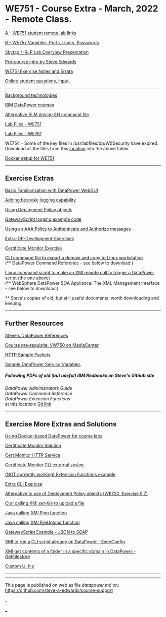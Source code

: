 # WE751 - Course Extra - March, 2022 - Remote Class.

[A - WE751 student remote lab links](https://github.com/steve-a-edwards/we751/blob/master/class-info/2022-03-21.md "Click this link to see the student links to the IRLP Labs.")  

[B - WE75x Variables, Ports, Users, Passwords](https://docs.google.com/document/d/e/2PACX-1vS5lZHs2tdYqQfV69FIBwk8be_IxIjSFe_7h_72iavp4TElK0f8QCEsmmosyn3Z5VYcOEAQ8QUT4XVD/pub "Values for WE751, WE752, WE753, WE754 Exercises.")

<!--
[B - WE761 Variables, Ports, Users, Passwords](https://docs.google.com/document/d/e/2PACX-1vT1Gi9H_yZ9wy3LbPkOwBY-dJ45IjGUjDZVtJTt1GyKFTMmhJjUoZZ8DK6_CfZdLJq4Un8oJ0YIIs_1/pub "Values for WE761 Exercises.")
-->

[Skytap / IRLP Lab Overview Presentation](https://docs.google.com/document/d/e/2PACX-1vTkYdV767hCbGRRPRicC7TDzXmKEAcQaFYkKkbHN_YTGHw7Nn_UAqjB9yj0nuPw-XJLLEKCh9tsOiy2/pub "Brief overview of the Ubuntu Desktop and DataPower remote images.")


[Pre-course intro by Steve Edwards](https://drive.google.com/open?id=15xFNTXAw26AHOB83B1Eqoa907ICdcqBa)

[WE751 Exercise Notes and Errata](https://docs.google.com/document/d/e/2PACX-1vSc_FPl2vCypuEtKs-822e7skjTG_PYZHI11TaQ9leyg_RYyzNU650hHm69KK2Vu2hkF9svULuCMOtT/pub)


<!--
[WE754 Exercise Notes and Errata](https://docs.google.com/document/d/e/2PACX-1vTph5P1nmoCDmLv_Ex6RaK61ZMek9Ob3qEEQT0a-z_xF7bGwuJ6xv8ospNaBBN7eMidPHFMnSVB_ask/pub)
-->

<!--
[WE761 Exercise Notes and Errata](https://docs.google.com/document/d/e/2PACX-1vRcV7Rqh0NmXnPf9XZmW4kZQTY8a80-LhESSVonywK8csnDCr5Xmtz3O5bIcjqiijG0cbPM5sXL9xNm/pub)
-->

[Online student questions, input](https://docs.google.com/document/d/1sSljg4K5qNYO0lbjifHV2Xim9MvnJn3sNtFL7Gb5z00/edit?usp=sharing).

<!--
[Student Survey link - WE751](https://www.verhoef-training.co.uk/contact-us/course-eval)
-->

<!--
[Online Survey link - WE751](https://globalknowledge.az1.qualtrics.com/jfe/form/SV_2l9xxtKvLOyJCKN?EVENTID=NL162661)
-->


<!--
<hr/>
<b>Survey Links - WE761G, Feb 2022</b>

The following survey links will not work as expected using Chrome. Use instead Firefox / Safari / ...<br/> 
Also, the surveys are only available on the last day.  
You will be asked to Login, but all you need is your email (no password needed!):  

[WE761 Online Survey link - Swedish students](https://www.metricsthatmatter.com/url/u.aspx?3B35E1D9D180786595)  
[WE761 Online Survey link - UK student](https://www.metricsthatmatter.com/url/u.aspx?4F287CD4B180789141)  

-->

<hr/>


[Background technologies](https://docs.google.com/document/d/e/2PACX-1vRz55FiP8rMVwP3HkDDJZP8r0CJWfd5vmHAk6H6kuVUlRe1d9jnxJZkRFHXGUxCZlcZzqfyj3yL78hH/pub)

[IBM DataPower courses](https://github.com/steve-a-edwards/course-support/blob/master/ibm-datapower-courses.md)

[Alternative SLM driving SH command file](https://github.com/steve-a-edwards/we751/blob/master/driveSLM-WE751.sh)

[Lab Files - WE751](https://drive.google.com/file/d/1iB-2_XFKUSKskYtp7r05huP5Cg8s1ELy/view?usp=sharing "Take away lab files in a ZIP (click this link, then click Download link at the top right of the page).")

[Lab Files - WE761](https://drive.google.com/file/d/1HjmIZruNDIUsfUJVMXeDKm8LhoHop9Es/view?usp=sharing "Take away lab files in a ZIP (click this link, then click Download link at the top right of the page).")

WE754 - Some of the key files in /usr/labfiles/dp/WSSecurity have expired.  
Download all the files from this [location](https://github.com/steve-a-edwards/we754/tree/master/updated-keys) into the above folder.  

[Docker setup for WE751](https://docs.google.com/document/d/e/2PACX-1vRV0CsvOjrHi73y9rSqdbWtAUuw_CKY9FUx7N1cJYDU1e7i2ekiqACknU2c2bjBKIt_mLxxYMnicQqc/pub)

---
## Exercise Extras

[Basic Familiarisation with DataPower WebGUI](https://docs.google.com/document/d/13rxAq57LTh6gDvXbtAWtdGpq71U8hvMJYro-DQ3Ax-s/pub "Exploring DataPower features.")

[Adding bespoke logging capability](https://github.com/steve-a-edwards/we751/blob/master/extra-exercises/error-handling-log.xsl "Instructions are in the XSL file.")

[Using Deployment Policy objects](https://docs.google.com/document/d/e/2PACX-1vQck_UzM3hvdgnGQLcRRUWkUQiGf1WpIiafDsS5D6J01LSbe1oerKW32xlrxQedoObZ64M6qrDlCn4Q/pub "See here")

[GatewayScript logging example code](https://github.com/steve-a-edwards/GatewayScript-Examples/blob/master/7.2/console-log-own-category.js "Log entry triggering using specific category.")

[Using an AAA Policy to Authenticate and Authorize messages](https://docs.google.com/document/d/e/2PACX-1vRiP1KJbHpwNsOv0VZVLGrGWO2Fxm0U5WhuX_q2m1FgjFvl6i5niJTQqutdBdGCCu-NkXvKS4QroUQK/pub "Augments existing HelloWorld MPGW.")

[Extra-DP-Development-Exercises](https://docs.google.com/document/d/e/2PACX-1vSGRFk7b1xfEF9JlFCshlwBeLtSViPqjEAJ8qTc9A1EkeK3R9uyRYrMXY1_wqJ8SphjKFj1lIT2mxPf/pub "HTTP Service, side calls ... .")

[Certificate Monitor Exercise](https://docs.google.com/document/d/1__F2cUCBpwJQhDnasWLTCYUUo3Cym_YU3R-fQmtxQKw/pub "This exercise require logging in as user *sysadmin*.")

[CLI command file to export a domain and copy to Linux workstation](https://docs.google.com/document/d/e/2PACX-1vQiDAh-grlfECZpVXCELdN6AUxScO8uNEjGaJiAIbXywUDLRQtSca_i88X54h3yClpeQf5RJ_WXJjIX/pub)   
(** DataPower Command Reference - see below to download.)

[Linux command script to make an XMI remote call to trigger a DataPower script (the one above)](https://github.com/steve-a-edwards/we761/blob/master/sample-sh-code/xmi-ExecConfig.sh)   
(** WebSphere DataPower SOA Appliance: The XML Management Interface  - see below to download.)  

 ** Steve's copies of old, but still useful documents, worth downloading and keeping.


---
## Further Resources

[Steve's DataPower References](https://github.com/steve-a-edwards/course-support/blob/master/datapower-references.md "A list of references that Steve has compiled for over 12 years")  

[Course pre-requisite: VW750 on MediaCenter](https://mediacenter.ibm.com/media/t/1_fb2tsml1 "IBM DataPower Gateway Appliance V7.5.0 Technical Introduction by Jim Brown, Mar 2016  - Youtube (49:02).")

<!-- MANY DEVELOPERWORKS ARTICLES REMOVED
[References DataPower](https://docs.google.com/document/pub?id=17BJWdE56IrUkiQExRFktQWqD2-gQOpBxqVpQ-7eLmu0 "Compiled by Steve for over 10 years.")
-->

[HTTP Sample Packets](https://drive.google.com/file/d/0B3s7NxeB9e0ZdkN0bERRZjZGZm8/view?usp=sharing&resourcekey=0-9VX854OHgMKo4h_yldTXbA "Samples showing HTTP methods, HTTP headers, URIs, content, ...")

[Sample DataPower Service Variables](https://raw.githubusercontent.com/steve-a-edwards/we751/master/sample-datapower-service-vars.md "As may be seen in the multistep probe.")

##### Following PDFs of old (but useful) IBM Redbooks on Steve's Github site  
 *DataPower Administrators Guide*  
 *DataPower Command Reference*  
 *DataPower Extension Functions*  
at this location: [Git link](https://github.com/steve-a-edwards/course-support/tree/master/redbooks)
<!--
[DataPower Administrators Guide](https://drive.google.com/file/d/0B3s7NxeB9e0ZVnZ1UExMSnBxNUU/view?usp=sharing "XI50, 3.8.1, June 2010.")

[DataPower Command Reference](https://drive.google.com/file/d/0B3s7NxeB9e0ZRXQ1dUZuVjRlZmc/view?usp=sharing "XI50, 3.8.1, June 2010.")

[DataPower Extension Functions](https://drive.google.com/file/d/0B3s7NxeB9e0ZSkdVbDF0eFUxaE0/view?usp=sharing "XI50, 3.8.1, August 2010.")

[WebSphere DataPower SOA Appliance: The XML Management Interface](https://drive.google.com/file/d/0B3s7NxeB9e0ZNWFoT3VkbjJtMWc/view?usp=sharing "XI50, 3.7, September 2008.")
-->

---
## Exercise More Extras and Solutions

[Using Docker-based DataPower for course labs](https://docs.google.com/document/d/e/2PACX-1vRV0CsvOjrHi73y9rSqdbWtAUuw_CKY9FUx7N1cJYDU1e7i2ekiqACknU2c2bjBKIt_mLxxYMnicQqc/pub "Shows how to set up a Docker-based DataPower and carry out the course labs.")

[Certificate Monitor Solution](https://docs.google.com/document/d/1gJw9D7yPTKfvnNKHPTiRO5rIrA90y9UtlGkQyYyEWZc/pub)

[Cert Monitor HTTP Service](https://docs.google.com/document/d/1gnTpya776wh0nYOhPBWPvZOwKrrBn34Ndl6lAjhO0Cw/pub "A service giving access to a log file, without having to login to DataPower.")

[Certificate Monitor CLI external syslog](https://docs.google.com/document/d/1lKNC6ehkyI7NrjT75sb-OvDVRT7nSNpR9eJSxSjdJf0/pub)

[(NOT currently working) Extension Functions example](https://docs.google.com/document/d/1hQnJWln_Dom4sadZpwgQQi7IwJAMJ0l2TOn53Ik2gcY/pub)

[Extra CLI Exercise](https://docs.google.com/document/d/1zjyVUejlf5z8ccDGr1RlcCsiLVt1qFDK7we6FNODsA4/pub)

[Alternative to use of Deployment Policy objects (WE720, Exercise 5.7)](https://docs.google.com/document/d/1q9slRFciYfYjxjn7hC2PnFK_dd5R5P63kbiGP_ow8ZM/pub "CLI to change configuration in another domain: change-configuration-studentnn_import_domain.cfg") 

[Curl calling XMI *set-file* to upload a file](https://docs.google.com/document/d/1LBxDBO_tXPUiWBGeH66qRd5gMNVky-PqPsOoxstUZBA/edit?usp=sharing)  

[Java calling XMI Ping function](https://docs.google.com/document/d/1y7jkuigh-pXSOE8xQDjaTolRPOpUCkHSHtpfUU87yoE/pub "Ping-Using-WSDL-Generated-Java.")

[Java calling XMI FileUpload function](https://docs.google.com/document/d/1K4S1LXZTq5YMtuKLZFBS2zAYiWIH0OMCvgkfzlcbif4/pub "FileUpload-Using-WSDL-Generated-Java.")

[GatewayScript Example  - JSON to SOAP](https://docs.google.com/document/d/1QB_nugvVLhaJ6OmLXUgb5J-WHhmB9T6SqmV3Bn4_G6o/pub)  

[XMI to run a CLI script already on DataPower - ExecConfig](https://docs.google.com/document/d/1UNOIY4jWCPZajk0dQ0q06_rbnejOAiNwddqywpttv10/pub)

[XMI get contents of a folder in a specific domain in DataPower - GetFilestore](https://docs.google.com/document/d/1JsSblUBIcpjOeGhJkHpKfuhqBF4szC8hAW4NBLuGL_o/pub)

[Custom UI file](https://github.com/steve-a-edwards/we761/blob/master/various/se-custom-ui.xml)


---

<!--
[DataPower Monitoring Facility](http://www.escala-live.co.uk:84 "This is a DataPower-based service, using XMI to find the status of other DataPowers. Try the SVG links using Firefox or Chrome.")
-->

---

This page is published on web as file *datapower.md* on: <https://github.com/steve-a-edwards/course-support>  
<!-- MTM SE Instructor -->
[_](https://www.metricsthatmatter.com/url/u.aspx?098BEFF00180786592)  
<!-- MTM UK Instructor -->
[_](https://www.metricsthatmatter.com/url/u.aspx?AA5EAC05B180789143)  
